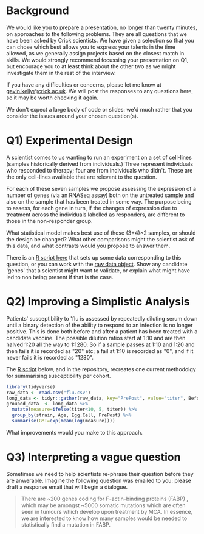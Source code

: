 # Background

We would like you to prepare a presentation, no longer than twenty
minutes, on approaches to the following problems. They are all
questions that we have been asked by Crick scientists. We have given a
selection so that you can chose which best allows you to express your
talents in the time allowed, as we generally assign projects based on
the closest match in skills. We would strongly recommend focussing
your presentation on Q1, but encourage you to at least think about the
other two as we might investigate them in the rest of the interview.

If you have any difficulties or concerns, please let me know at
gavin.kelly@crick.ac.uk. We will post the responses to any questions
here, so it may be worth checking it again.

We don't expect a large body of code or slides: we'd much rather that
you consider the issues around your chosen question(s).

# Q1) Experimental Design 
A scientist comes to us wanting to run an experiment on a set of
cell-lines (samples historically derived from individuals.)  Three
represent individuals who responded to therapy; four are from
individuals who didn't. These are the only cell-lines available that
are relevant to the question.

For each of these seven samples we propose assessing the expression of
a number of genes (via an RNASeq assay) both on the untreated sample
and also on the sample that has been treated in some way. The purpose
being to assess, for each gene in turn, if the changes of expression
due to treatment across the individuals labelled as responders, are
different to those in the non-responder group.

What statistical model makes best use of these (3+4)×2
samples, or should the design be changed? What other comparisons might
the scientist ask of this data, and what contrasts would you propose
to answer them. 

There is an [R script here](q1.r) that sets up some data corresponding
to this question, or you can work with the [raw data
object](DESeqDataSet.rds). Show any candidate 'genes' that a scientist
might want to validate, or explain what might have led to non being
present if that is the case.


# Q2) Improving a Simplistic Analysis
Patients' susceptibility to 'flu is assessed by repeatedly diluting
serum down until a binary detection of the ability to respond to an
infection is no longer positive.  This is done both before and after
a patient has been treated with a candidate vaccine. The possible
dilution ratios start at 1:10 and are then halved 1:20 all the way to
1:1280. So if a sample passes at 1:10 and 1:20 and then fails it is
recorded as "20" etc; a fail at 1:10 is recorded as "0", and if it never
fails it is recorded as "1280".

The [R script](q2.r) below, and in the repository, recreates one
current methodolgy for summarising susceptibility per cohort.

``` R
library(tidyverse)
raw_data <- read.csv("flu.csv")
long_data <- tidyr::gather(raw_data, key="PrePost", value="titer", Before, After)
grouped_data  <- long_data %>%
  mutate(measure=ifelse(titer<10, 5, titer)) %>%
  group_by(strain, Age, Egg.Cell, PrePost) %>%
  summarise(GMT=exp(mean(log(measure))))
```
What improvements would you make to this approach.

# Q3) Interpreting a vague question

Sometimes we need to help scientists re-phrase their question before they
are anwerable. Imagine the following question was emailed to you:
please draft a response email that will begin a dialogue. 

> There are ~200 genes coding for F-actin-binding proteins (FABP) ,
> which may be amongst ~5000 somatic mutations which are often seen in
> tumours which develop upon treatment by MCA. In essence, we are
> interested to know how many samples would be needed to
> statistically find a mutation in FABP.
